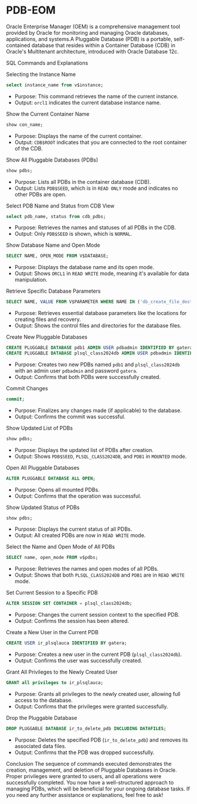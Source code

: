 # PDB-EOM
Oracle Enterprise Manager (OEM) is a comprehensive management tool provided by Oracle for monitoring and managing Oracle databases, applications, and systems.A Pluggable Database (PDB) is a portable, self-contained database that resides within a Container Database (CDB) in Oracle's Multitenant architecture, introduced with Oracle Database 12c.


 SQL Commands and Explanations

 Selecting the Instance Name
```sql
select instance_name from v$instance;
```
- Purpose: This command retrieves the name of the current instance.
- Output: `orcl1` indicates the current database instance name.

 Show the Current Container Name
```sql
show con_name;
```
- Purpose: Displays the name of the current container.
- Output: `CDB$ROOT` indicates that you are connected to the root container of the CDB.

 Show All Pluggable Databases (PDBs)
```sql
show pdbs;
```
- Purpose: Lists all PDBs in the container database (CDB).
- Output: Lists `PDB$SEED`, which is in `READ ONLY` mode and indicates no other PDBs are open.

 Select PDB Name and Status from CDB View
```sql
select pdb_name, status from cdb_pdbs;
```
- Purpose: Retrieves the names and statuses of all PDBs in the CDB.
- Output: Only `PDB$SEED` is shown, which is `NORMAL`.

 Show Database Name and Open Mode
```sql
SELECT NAME, OPEN_MODE FROM V$DATABASE;
```
- Purpose: Displays the database name and its open mode.
- Output: Shows `ORCL1` in `READ WRITE` mode, meaning it's available for data manipulation.

 Retrieve Specific Database Parameters
```sql
SELECT NAME, VALUE FROM V$PARAMETER WHERE NAME IN ('db_create_file_dest', 'control_files', 'db_recovery_file_dest');
```
- Purpose: Retrieves essential database parameters like the locations for creating files and recovery.
- Output: Shows the control files and directories for the database files.

 Create New Pluggable Databases
```sql
CREATE PLUGGABLE DATABASE pdb1 ADMIN USER pdbadmin IDENTIFIED BY gatera;
CREATE PLUGGABLE DATABASE plsql_class2024db ADMIN USER pdbadmin IDENTIFIED BY gatera;
```
- Purpose: Creates two new PDBs named `pdb1` and `plsql_class2024db` with an admin user `pdbadmin` and password `gatera`.
- Output: Confirms that both PDBs were successfully created.

 Commit Changes
```sql
commit;
```
- Purpose: Finalizes any changes made (if applicable) to the database.
- Output: Confirms the commit was successful.

 Show Updated List of PDBs
```sql
show pdbs;
```
- Purpose: Displays the updated list of PDBs after creation.
- Output: Shows `PDB$SEED`, `PLSQL_CLASS2024DB`, and `PDB1` in `MOUNTED` mode.

 Open All Pluggable Databases
```sql
ALTER PLUGGABLE DATABASE ALL OPEN;
```
- Purpose: Opens all mounted PDBs.
- Output: Confirms that the operation was successful.

 Show Updated Status of PDBs
```sql
show pdbs;
```
- Purpose: Displays the current status of all PDBs.
- Output: All created PDBs are now in `READ WRITE` mode.

 Select the Name and Open Mode of All PDBs
```sql
SELECT name, open_mode FROM v$pdbs;
```
- Purpose: Retrieves the names and open modes of all PDBs.
- Output: Shows that both `PLSQL_CLASS2024DB` and `PDB1` are in `READ WRITE` mode.

 Set Current Session to a Specific PDB
```sql
ALTER SESSION SET CONTAINER = plsql_class2024db;
```
- Purpose: Changes the current session context to the specified PDB.
- Output: Confirms the session has been altered.

 Create a New User in the Current PDB
```sql
CREATE USER ir_plsqlauca IDENTIFIED BY gatera;
```
- Purpose: Creates a new user in the current PDB (`plsql_class2024db`).
- Output: Confirms the user was successfully created.

 Grant All Privileges to the Newly Created User
```sql
GRANT all privileges to ir_plsqlauca;
```
- Purpose: Grants all privileges to the newly created user, allowing full access to the database.
- Output: Confirms that the privileges were granted successfully.

 Drop the Pluggable Database
```sql
DROP PLUGGABLE DATABASE ir_to_delete_pdb INCLUDING DATAFILES;
```
- Purpose: Deletes the specified PDB (`ir_to_delete_pdb`) and removes its associated data files.
- Output: Confirms that the PDB was dropped successfully.

Conclusion
The sequence of commands executed demonstrates the creation, management, and deletion of Pluggable Databases in Oracle. Proper privileges were granted to users, and all operations were successfully completed. You now have a well-structured approach to managing PDBs, which will be beneficial for your ongoing database tasks. If you need any further assistance or explanations, feel free to ask!


